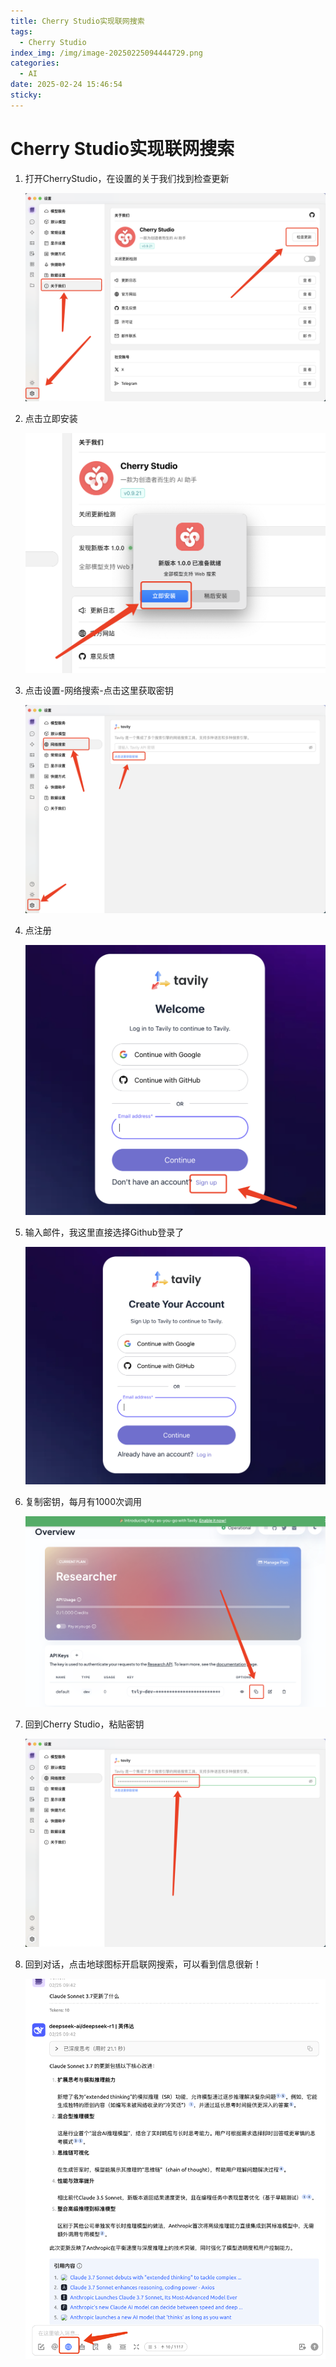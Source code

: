 ```yaml
---
title: Cherry Studio实现联网搜索
tags:
  - Cherry Studio
index_img: /img/image-20250225094444729.png
categories:
  - AI
date: 2025-02-24 15:46:54
sticky:
---
```


# Cherry Studio实现联网搜索

1. 打开CherryStudio，在设置的关于我们找到检查更新

   ![image-20250225091333105](./img/image-20250225091333105.png)

2. 点击立即安装

   ![image-20250225091634269](./img/image-20250225091634269.png)

3. 点击设置-网络搜索-点击这里获取密钥

   ![image-20250225092032573](./img/image-20250225092032573.png)

4. 点注册

   ![image-20250225093654764](./img/image-20250225093654764.png)

5. 输入邮件，我这里直接选择Github登录了

   ![image-20250225093736220](./img/image-20250225093736220.png)

6. 复制密钥，每月有1000次调用

   ![image-20250225093905069](./img/image-20250225093905069.png)

7. 回到Cherry Studio，粘贴密钥

   ![image-20250225094017454](./img/image-20250225094017454.png)

8. 回到对话，点击地球图标开启联网搜索，可以看到信息很新！

   ![image-20250225094444729](./img/image-20250225094444729.png)
